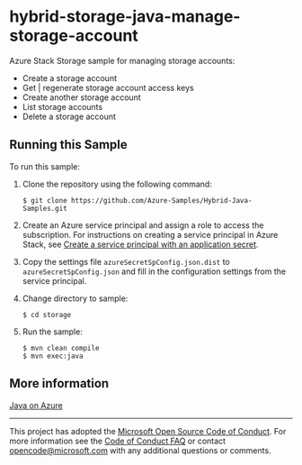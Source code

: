 # hybrid-storage-java-manage-storage-account

Azure Stack Storage sample for managing storage accounts:

- Create a storage account
- Get | regenerate storage account access keys
- Create another storage account
- List storage accounts
- Delete a storage account

## Running this Sample

To run this sample:

1. Clone the repository using the following command:

   ```
   $ git clone https://github.com/Azure-Samples/Hybrid-Java-Samples.git
   ```

2. Create an Azure service principal and assign a role to access the subscription. For instructions on creating a service principal in Azure Stack, see [Create a service principal with an application secret](https://docs.microsoft.com/en-us/azure/active-directory/develop/howto-create-service-principal-portal#option-2-create-a-new-application-secret).

3. Copy the settings file `azureSecretSpConfig.json.dist` to `azureSecretSpConfig.json` and fill in the configuration settings from the service principal.

4. Change directory to sample:

   ```
   $ cd storage
   ```

5. Run the sample:

   ```
   $ mvn clean compile
   $ mvn exec:java
   ```

## More information

[Java on Azure](https://azure.microsoft.com/develop/java/)

---

This project has adopted the [Microsoft Open Source Code of Conduct](https://opensource.microsoft.com/codeofconduct/). For more information see the [Code of Conduct FAQ](https://opensource.microsoft.com/codeofconduct/faq/) or contact [opencode@microsoft.com](mailto:opencode@microsoft.com) with any additional questions or comments.
